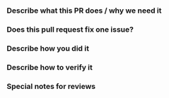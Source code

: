 <!--  Thanks for submitting a pull request! Here are some tips for you:
1. Please make sure you have read and understood the contributing guidelines: https://github.com/douyu/jupiter/blob/master/CONTRIBUTING.md
2. Please make sure the PR has a corresponding issue.
-->

### Describe what this PR does / why we need it


### Does this pull request fix one issue?

<!--If that, add "Fixes #xxxx" below in the next line. For example, Fixes #15. Otherwise, add "NONE" -->

### Describe how you did it


### Describe how to verify it


### Special notes for reviews